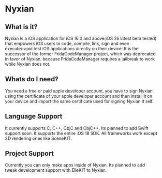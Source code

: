 # Nyxian
## What is it?
Nyxian is a iOS application for iOS 16.0 and above(iOS 26 latest beta tested) that empowers iOS users to code, compile, link, sign and even execute/rapid test iOS applications directly on their device! It is the successor of the former FridaCodeManager project, which was deprecated in favor of Nyxian, because FridaCodeManager requires a jailbreak to work while Nyxian does not.
## Whats do I need?
You need a free or paid apple developer account, you have to sign Nyxian using the certificate of your apple developer account and then install it on your device and import the same certificate used for signing Nyxian it self.
## Language Support
It currently supports C, C++, ObjC and ObjC++. Its planned to add Swift support soon. It supports the entire iOS 18 SDK. All frameworks work except 3D rendering ones like SceneKIT.
## Project Support
Currently you can only make apps inside of Nyxian. Its planned to add tweak development support with ElleKIT to Nyxian.
